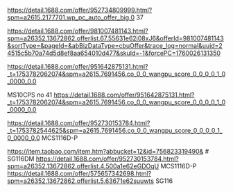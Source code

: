 https://detail.1688.com/offer/952734809999.html?spm=a2615.2177701.wp_pc_auto_offer_big.0
37

https://detail.1688.com/offer/981007481143.html?spm=a26352.13672862.offerlist.67.55631e62i08xJ6&offerId=981007481143&sortType=&pageId=&abBizDataType=cbuOffer&trace_log=normal&uuid=24515c5b70a74d5d8ef8aa654010d477&skuId=-1&forcePC=1760026131350

https://detail.1688.com/offer/951642875131.html?_t=1753782062074&spm=a2615.7691456.co_0_0_wangpu_score_0_0_0_0_1_0_0000_0.0

MS10CPS  по 41
https://detail.1688.com/offer/951642875131.html?_t=1753782062074&spm=a2615.7691456.co_0_0_wangpu_score_0_0_0_0_1_0_0000_0.0

https://detail.1688.com/offer/952730153784.html?_t=1753782544625&spm=a2615.7691456.co_0_0_wangpu_score_0_0_0_0_1_0_0000_0.0
MCS1116D-P

https://item.taobao.com/item.htm?abbucket=12&id=756823319490& # SG116DM
https://detail.1688.com/offer/952730153784.html?spm=a26352.13672862.offerlist.4.500a1e62eGDOqU MCS1116D-P
https://detail.1688.com/offer/575657342698.html?spm=a26352.13672862.offerlist.5.63671e62suuwts SG116
